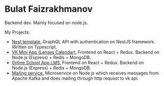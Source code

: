 # Bulat Faizrakhmanov
Backend dev. Mainly focused on node.js.

My Projects:
- [Nest template.](https://github.com/btfv/nest_template) GraphQL API with authentication on NestJS framework. Written on Typescript.
- [VK Mini App (Lenses Calendar).](https://vk.com/app7831897_152785695) Frontend on React + Redux. Backend on Node.js (Express) + Redis + MongoDB.
- [Online School App LMS.](https://btfv-app-student-client.herokuapp.com/) Frontend on React + Redux. Backend on Node.js (Express) + Redis + MongoDB.
- [Mailing service.](https://github.com/btfv/mailing_service/) Microservice on Node.js which reсeives messages from Apache Kafka and does mailing through http request to vk api.
<!-- - [Tanks Game.](https://github.com/btfv/TanksGame) My uni coursework. "Tanks" game written on C++ using SDL graphics library. -->

<!--
**btfv/btfv** is a ✨ _special_ ✨ repository because its `README.md` (this file) appears on your GitHub profile.

Here are some ideas to get you started:

- 🔭 I’m currently working on ...
- 🌱 I’m currently learning ...
- 👯 I’m looking to collaborate on ...
- 🤔 I’m looking for help with ...
- 💬 Ask me about ...
- 📫 How to reach me: ...
- 😄 Pronouns: ...
- ⚡ Fun fact: ...
-->
